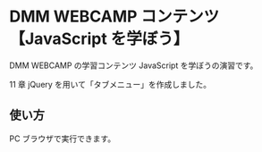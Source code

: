 # DMM WEBCAMP コンテンツ【JavaScript を学ぼう】

DMM WEBCAMP の学習コンテンツ JavaScript を学ぼうの演習です。

11 章 jQuery を用いて「タブメニュー」を作成しました。

## 使い方

PC ブラウザで実行できます。
